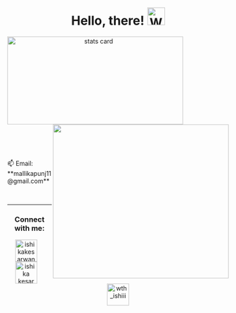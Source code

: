 
<h1 align="center">Hello, there! <img src="https://raw.githubusercontent.com/nixin72/nixin72/master/wave.gif" 
         alt="Waving hand animated gif"
         height="40"
         width="40" />
</h1>

<!-- 
<h3 align="center">
A 4th-year student pursuing Bachelors of engineering in Computer science.
</h3> -->



<a align= "center" href="https://github.com/Mallika-28">
<img alt= "stats card" height="200px" width="400" src="https://github-readme-stats.vercel.app/api?username=Mallika-28&show_icons=true&hide_border=true&&count_private=true&include_all_commits=true">
<img align="right" height="350" width="400" src="https://dribbble.com/shots/15400960-Sending-a-gift-is-just-as-easy-as-sending-an-email?utm_source=Clipboard_Shot&utm_campaign=bardenova&utm_content=Sending%20a%20gift%20is%20just%20as%20easy%20as%20sending%20an%20email&utm_medium=Social_Share&utm_source=Clipboard_Shot&utm_campaign=bardenova&utm_content=Sending%20a%20gift%20is%20just%20as%20easy%20as%20sending%20an%20email&utm_medium=Social_Share" /> </a>
</p>
<br><br><br>

<p>📫 Email: **mallikapunj11@gmail.com**</p>
<br>
<hr>

<div>
<h3 align="center">Connect with me:</h3>
<p align="center">
<a href="https://twitter.com/PunjMallika" target="blank"><img align="center" src="https://img.icons8.com/cute-clipart/64/000000/twitter.png" alt="ishikakesarwan4" height="50" width="50" /></a> &nbsp;&nbsp;&nbsp;
<a href="www.linkedin.com/in/mallikapunj" target="blank"><img align="center" src="https://img.icons8.com/cute-clipart/64/000000/linkedin.png" alt="ishika kesarwani" height="50" width="50" /></a>&nbsp;&nbsp;&nbsp;&nbsp;
<a href="https://www.instagram.com/mallikapunj/" target="blank"><img align="center" src="https://img.icons8.com/cute-clipart/64/000000/instagram-new.png" alt="wth_ishiii" height="50" width="50" /></a>
</p>
</div>



